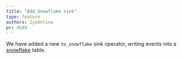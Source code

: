 ```yaml
---
title: "Add Snowflake sink"
type: feature
authors: IyeOnline
pr: 4589
---
```


We have added a new `to_snowflake` sink operator, writing events into a
[snowflake](https://www.snowflake.com/) table.

